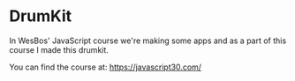 # DrumKit

In WesBos' JavaScript course we're making some apps and as a part of this course I made this drumkit.

You can find the course at: https://javascript30.com/

